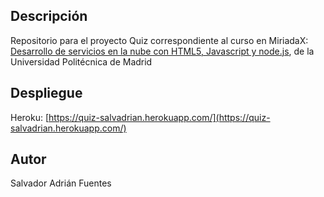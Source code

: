 ## Descripción
Repositorio para el proyecto Quiz correspondiente al curso en MiriadaX: [Desarrollo de servicios en la nube con HTML5, Javascript y node.js](https://www.miriadax.net/web/javascript-node-js/inicio), de la Universidad Politécnica de Madrid

## Despliegue
Heroku: [https://quiz-salvadrian.herokuapp.com/](https://quiz-salvadrian.herokuapp.com/)

## Autor
Salvador Adrián Fuentes
